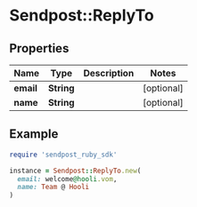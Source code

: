# Sendpost::ReplyTo

## Properties

| Name | Type | Description | Notes |
| ---- | ---- | ----------- | ----- |
| **email** | **String** |  | [optional] |
| **name** | **String** |  | [optional] |

## Example

```ruby
require 'sendpost_ruby_sdk'

instance = Sendpost::ReplyTo.new(
  email: welcome@hooli.vom,
  name: Team @ Hooli
)
```

